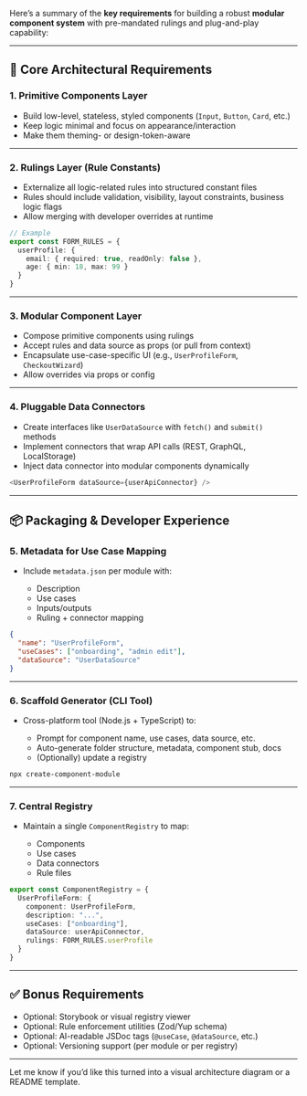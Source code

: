 Here’s a summary of the **key requirements** for building a robust **modular component system** with pre-mandated rulings and plug-and-play capability:

---

## 🧱 **Core Architectural Requirements**

### 1. **Primitive Components Layer**

* Build low-level, stateless, styled components (`Input`, `Button`, `Card`, etc.)
* Keep logic minimal and focus on appearance/interaction
* Make them theming- or design-token-aware

---

### 2. **Rulings Layer (Rule Constants)**

* Externalize all logic-related rules into structured constant files
* Rules should include validation, visibility, layout constraints, business logic flags
* Allow merging with developer overrides at runtime

```ts
// Example
export const FORM_RULES = {
  userProfile: {
    email: { required: true, readOnly: false },
    age: { min: 18, max: 99 }
  }
}
```

---

### 3. **Modular Component Layer**

* Compose primitive components using rulings
* Accept rules and data source as props (or pull from context)
* Encapsulate use-case-specific UI (e.g., `UserProfileForm`, `CheckoutWizard`)
* Allow overrides via props or config

---

### 4. **Pluggable Data Connectors**

* Create interfaces like `UserDataSource` with `fetch()` and `submit()` methods
* Implement connectors that wrap API calls (REST, GraphQL, LocalStorage)
* Inject data connector into modular components dynamically

```ts
<UserProfileForm dataSource={userApiConnector} />
```

---

## 📦 **Packaging & Developer Experience**

### 5. **Metadata for Use Case Mapping**

* Include `metadata.json` per module with:

  * Description
  * Use cases
  * Inputs/outputs
  * Ruling + connector mapping

```json
{
  "name": "UserProfileForm",
  "useCases": ["onboarding", "admin edit"],
  "dataSource": "UserDataSource"
}
```

---

### 6. **Scaffold Generator (CLI Tool)**

* Cross-platform tool (Node.js + TypeScript) to:

  * Prompt for component name, use cases, data source, etc.
  * Auto-generate folder structure, metadata, component stub, docs
  * (Optionally) update a registry

```bash
npx create-component-module
```

---

### 7. **Central Registry**

* Maintain a single `ComponentRegistry` to map:

  * Components
  * Use cases
  * Data connectors
  * Rule files

```ts
export const ComponentRegistry = {
  UserProfileForm: {
    component: UserProfileForm,
    description: "...",
    useCases: ["onboarding"],
    dataSource: userApiConnector,
    rulings: FORM_RULES.userProfile
  }
}
```

---

## ✅ Bonus Requirements

* Optional: Storybook or visual registry viewer
* Optional: Rule enforcement utilities (Zod/Yup schema)
* Optional: AI-readable JSDoc tags (`@useCase`, `@dataSource`, etc.)
* Optional: Versioning support (per module or per registry)

---

Let me know if you’d like this turned into a visual architecture diagram or a README template.
